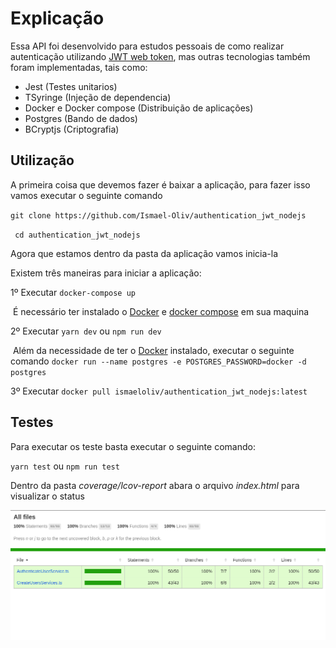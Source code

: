 # Explicação

Essa API foi desenvolvido para estudos pessoais de como realizar autenticação utilizando <a href="https://jwt.io/">JWT web token</a>, mas outras tecnologias também foram implementadas, tais como:

- Jest (Testes unitarios)
- TSyringe (Injeção de dependencia)
- Docker e Docker compose (Distribuição de aplicações)
- Postgres (Bando de dados)
- BCryptjs (Criptografia)

## Utilização

A primeira coisa que devemos fazer é baixar a aplicação, para fazer isso vamos executar o seguinte comando

`git clone https://github.com/Ismael-Oliv/authentication_jwt_nodejs`

` cd authentication_jwt_nodejs`

Agora que estamos dentro da pasta da aplicação vamos inicia-la

Existem três maneiras para iniciar a aplicação:

1º Executar `docker-compose up`

​ É necessário ter instalado o <a href="https://docs.docker.com/engine/install/">Docker</a> e <a href="https://docs.docker.com/compose/install/">docker compose</a> em sua maquina

2º Executar `yarn dev` ou `npm run dev`

​ Além da necessidade de ter o <a href="https://docs.docker.com/engine/install/">Docker</a> instalado, executar o seguinte comando `docker run --name postgres -e POSTGRES_PASSWORD=docker -d postgres`

3º Executar `docker pull ismaeloliv/authentication_jwt_nodejs:latest`

## Testes

Para executar os teste basta executar o seguinte comando:

`yarn test` ou `npm run test`

Dentro da pasta _coverage/lcov-report_ abara o arquivo _index.html_ para visualizar o status

![./assets/status_teste.png](assets/status_teste.png)
